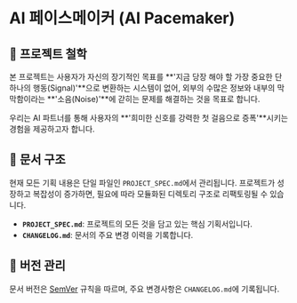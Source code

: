 # AI 페이스메이커 (AI Pacemaker)

## 🏁 프로젝트 철학

본 프로젝트는 사용자가 자신의 장기적인 목표를 **'지금 당장 해야 할 가장 중요한 단 하나의 행동(Signal)'**으로 변환하는 시스템이 없어, 외부의 수많은 정보와 내부의 막막함이라는 **'소음(Noise)'**에 갇히는 문제를 해결하는 것을 목표로 합니다.

우리는 AI 파트너를 통해 사용자의 **'희미한 신호를 강력한 첫 걸음으로 증폭'**시키는 경험을 제공하고자 합니다.

## 📄 문서 구조

현재 모든 기획 내용은 단일 파일인 `PROJECT_SPEC.md`에서 관리됩니다. 프로젝트가 성장하고 복잡성이 증가하면, 필요에 따라 모듈화된 디렉토리 구조로 리팩토링될 수 있습니다.

- **`PROJECT_SPEC.md`**: 프로젝트의 모든 것을 담고 있는 핵심 기획서입니다.
- **`CHANGELOG.md`**: 문서의 주요 변경 이력을 기록합니다.

## 🔖 버전 관리

문서 버전은 [SemVer](https://semver.org/lang/ko/) 규칙을 따르며, 주요 변경사항은 `CHANGELOG.md`에 기록됩니다.
